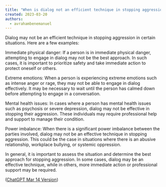 ```yaml
---
title: "When is dialog not an efficient technique in stopping aggression."
created: 2023-03-20
authors: 
  - avrahambenemanuel
---
```


Dialog may not be an efficient technique in stopping aggression in certain situations. Here are a few examples:

Immediate physical danger: If a person is in immediate physical danger, attempting to engage in dialog may not be the best approach. In such cases, it is important to prioritize safety and take immediate action to protect oneself or others.

Extreme emotions: When a person is experiencing extreme emotions such as intense anger or rage, they may not be able to engage in dialog effectively. It may be necessary to wait until the person has calmed down before attempting to engage in a conversation.

Mental health issues: In cases where a person has mental health issues such as psychosis or severe depression, dialog may not be effective in stopping their aggression. These individuals may require professional help and support to manage their condition.

Power imbalance: When there is a significant power imbalance between the parties involved, dialog may not be an effective technique in stopping aggression. This could be the case in situations where there is an abusive relationship, workplace bullying, or systemic oppression.

In general, it is important to assess the situation and determine the best approach for stopping aggression. In some cases, dialog may be an effective technique, while in others, more immediate action or professional support may be required.

([ChatGPT Mar 14 Version](https://help.openai.com/en/articles/6825453-chatgpt-release-notes))
